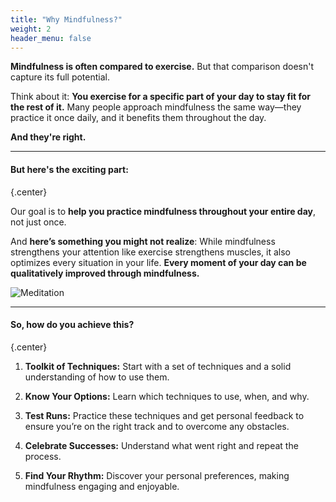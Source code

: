 ```yaml
---
title: "Why Mindfulness?"
weight: 2
header_menu: false
---
```


**Mindfulness is often compared to exercise.** But that comparison doesn't capture its full potential.

Think about it: **You exercise for a specific part of your day to stay fit for the rest of it.** Many people approach mindfulness the same way—they practice it once daily, and it benefits them throughout the day.  

**And they're right.**

---
#### But here's the exciting part: 
{.center}

Our goal is to **help you practice mindfulness throughout your entire day**, not just once.


And **here’s something you might not realize**: While mindfulness strengthens your attention like exercise strengthens muscles, it also optimizes every situation in your life. **Every moment of your day can be qualitatively improved through mindfulness.**

![Meditation](/images/mindfulness-all-day.jpg)

---
#### So, how do you achieve this?
{.center}

1) **Toolkit of Techniques:** Start with a set of techniques and a solid understanding of how to use them.

2) **Know Your Options:** Learn which techniques to use, when, and why.

3) **Test Runs:** Practice these techniques and get personal feedback to ensure you’re on the right track and to overcome any obstacles.

4) **Celebrate Successes:** Understand what went right and repeat the process.

5) **Find Your Rhythm:** Discover your personal preferences, making mindfulness engaging and enjoyable.





